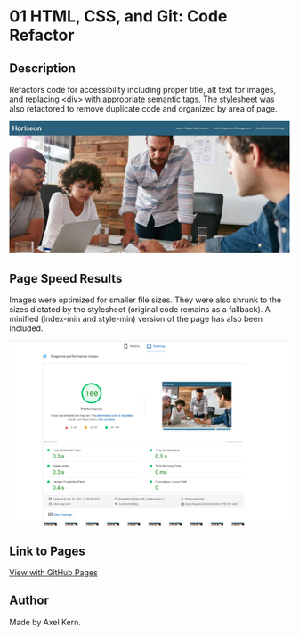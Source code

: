 # 01 HTML, CSS, and Git: Code Refactor

## Description

Refactors code for accessibility including proper title, alt text for images, and replacing \<div\> with appropriate semantic tags. The stylesheet was also refactored to remove duplicate code and organized by area of page.

![Screenshot of image.](/screenshot.jpg)

## Page Speed Results

Images were optimized for smaller file sizes. They were also shrunk to the sizes dictated by the stylesheet (original code remains as a fallback). A minified (index-min and style-min) version of the page has also been included.

![A page speed rating of 100.](/page_speed.jpg)

## Link to Pages

[View with GitHub Pages](https://axeljk.github.io/uw_m01_accessibility/develop/index-min.html)

## Author

Made by Axel Kern.